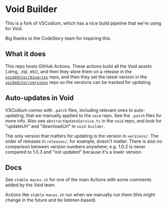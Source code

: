 # Void Builder

This is a fork of VSCodium, which has a nice build pipeline that we're using for Void.

Big thanks to the CodeStory team for inspiring this.

## What it does

This repo hosts GitHub Actions. These actions build all the Void assets (.dmg, .zip, etc), and then they store them on a release in the [`voideditor/binaries`](https://github.com/voideditor/binaries/releases) repo, and then they set the latest version in the [`voideditor/versions`](https://github.com/voideditor/versions) repo so the versions can be tracked for updating.

## Auto-updates in Void

VSCodium comes with `.patch` files, including relevant ones to auto-updating, that we manually applied to the `void` repo. See the `.patch` files for more info. 
Also see `abstractUpdateService.ts` in the `void` repo, and look for "updateUrl" and "downloadUrl" in `void-builder`.

The only version that matters for updating is the version in `versions/`. The order of releases in `releases/`, for example, doesn't matter. There is also no comparison between version numbers anywhere; e.g. 1.0.2 is never compared to 1.0.3 and "not updated" because it's a lower version.  

## Docs

See `stable-macos.sh` for one of the main Actions with some comments added by the Void team.

Actions like `stable-macos.sh` run when we manually run them (this might change in the future and be listener-based).

